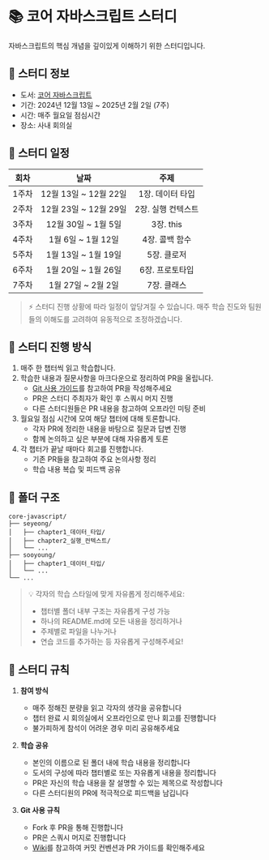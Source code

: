 # 📚 코어 자바스크립트 스터디

자바스크립트의 핵심 개념을 깊이있게 이해하기 위한 스터디입니다.

## 📖 스터디 정보

- 도서: [코어 자바스크립트](https://product.kyobobook.co.kr/detail/S000001766397)
- 기간: 2024년 12월 13일 ~ 2025년 2월 2일 (7주)
- 시간: 매주 월요일 점심시간
- 장소: 사내 회의실

## 📅 스터디 일정

| 회차  |         날짜          |        주제        |
| :---: | :-------------------: | :----------------: |
| 1주차 | 12월 13일 ~ 12월 22일 |  1장. 데이터 타입  |
| 2주차 | 12월 23일 ~ 12월 29일 | 2장. 실행 컨텍스트 |
| 3주차 |  12월 30일 ~ 1월 5일  |     3장. this      |
| 4주차 |  1월 6일 ~ 1월 12일   |   4장. 콜백 함수   |
| 5주차 |  1월 13일 ~ 1월 19일  |    5장. 클로저     |
| 6주차 |  1월 20일 ~ 1월 26일  |  6장. 프로토타입   |
| 7주차 |  1월 27일 ~ 2월 2일   |    7장. 클래스     |

> ⚡️ 스터디 진행 상황에 따라 일정이 앞당겨질 수 있습니다.
> 매주 학습 진도와 팀원들의 이해도를 고려하여 유동적으로 조정하겠습니다.

## 🤝 스터디 진행 방식

1. 매주 한 챕터씩 읽고 학습합니다.
2. 학습한 내용과 질문사항을 마크다운으로 정리하여 PR을 올립니다.
   - [Git 사용 가이드](https://github.com/bookbookbook-fe/core-javascript/wiki/Git-%EC%82%AC%EC%9A%A9-%EA%B0%80%EC%9D%B4%EB%93%9C)를 참고하여 PR을 작성해주세요
   - PR은 스터디 주최자가 확인 후 스쿼시 머지 진행
   - 다른 스터디원들은 PR 내용을 참고하여 오프라인 미팅 준비
3. 월요일 점심 시간에 모여 해당 챕터에 대해 토론합니다.
   - 각자 PR에 정리한 내용을 바탕으로 질문과 답변 진행
   - 함께 논의하고 싶은 부분에 대해 자유롭게 토론
4. 각 챕터가 끝날 때마다 회고를 진행합니다.
   - 기존 PR들을 참고하여 주요 논의사항 정리
   - 학습 내용 복습 및 피드백 공유

## 📁 폴더 구조

```
core-javascript/
├── seyeong/
│   ├── chapter1_데이터_타입/
│   ├── chapter2_실행_컨텍스트/
│   └── ...
├── sooyoung/
│   ├── chapter1_데이터_타입/
│   └── ...
└── ...
```

> 💡 각자의 학습 스타일에 맞게 자유롭게 정리해주세요:
>
> - 챕터별 폴더 내부 구조는 자유롭게 구성 가능
> - 하나의 README.md에 모든 내용을 정리하거나
> - 주제별로 파일을 나누거나
> - 연습 코드를 추가하는 등 자유롭게 구성해주세요!

## 🤔 스터디 규칙

1. **참여 방식**

   - 매주 정해진 분량을 읽고 각자의 생각을 공유합니다
   - 챕터 완료 시 회의실에서 오프라인으로 만나 회고를 진행합니다
   - 불가피하게 참석이 어려운 경우 미리 공유해주세요

2. **학습 공유**

   - 본인의 이름으로 된 폴더 내에 학습 내용을 정리합니다
   - 도서의 구성에 따라 챕터별로 또는 자유롭게 내용을 정리합니다
   - PR은 자신의 학습 내용을 잘 설명할 수 있는 제목으로 작성합니다
   - 다른 스터디원의 PR에 적극적으로 피드백을 남깁니다

3. **Git 사용 규칙**
   - Fork 후 PR을 통해 진행합니다
   - PR은 스쿼시 머지로 진행합니다
   - [Wiki](https://github.com/bookbookbook-fe/core-javascript/wiki/Git-%EC%82%AC%EC%9A%A9-%EA%B0%80%EC%9D%B4%EB%93%9C)를 참고하여 커밋 컨벤션과 PR 가이드를 확인해주세요
